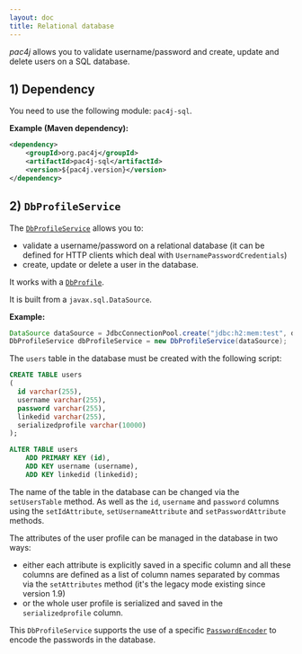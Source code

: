 ```yaml
---
layout: doc
title: Relational database
---
```


*pac4j* allows you to validate username/password and create, update and delete users on a SQL database.

## 1) Dependency

You need to use the following module: `pac4j-sql`.

**Example (Maven dependency):**

```xml
<dependency>
    <groupId>org.pac4j</groupId>
    <artifactId>pac4j-sql</artifactId>
    <version>${pac4j.version}</version>
</dependency>
```

## 2) `DbProfileService`

The [`DbProfileService`](https://github.com/pac4j/pac4j/blob/master/pac4j-sql/src/main/java/org/pac4j/sql/profile/service/DbProfileService.java) allows you to:

- validate a username/password on a relational database (it can be defined for HTTP clients which deal with `UsernamePasswordCredentials`)
- create, update or delete a user in the database.

It works with a [`DbProfile`](https://github.com/pac4j/pac4j/blob/master/pac4j-sql/src/main/java/org/pac4j/sql/profile/DbProfile.java).

It is built from a `javax.sql.DataSource`.

**Example:**

```java
DataSource dataSource = JdbcConnectionPool.create("jdbc:h2:mem:test", dbuser, dbpwd);
DbProfileService dbProfileService = new DbProfileService(dataSource);
```

The `users` table in the database must be created with the following script:

```sql
CREATE TABLE users
(
  id varchar(255),
  username varchar(255),
  password varchar(255),
  linkedid varchar(255),
  serializedprofile varchar(10000)
);

ALTER TABLE users
	ADD PRIMARY KEY (id),
	ADD KEY username (username),
	ADD KEY linkedid (linkedid);
```

The name of the table in the database can be changed via the `setUsersTable` method. As well as the `id`, `username` and `password` columns using the `setIdAttribute`, `setUsernameAttribute` and `setPasswordAttribute` methods.

The attributes of the user profile can be managed in the database in two ways:

- either each attribute is explicitly saved in a specific column and all these columns are defined as a list of column names separated by commas via the `setAttributes` method (it's the legacy mode existing since version 1.9)
- or the whole user profile is serialized and saved in the `serializedprofile` column.

This `DbProfileService` supports the use of a specific [`PasswordEncoder`](../authenticators.html#passwordencoder) to encode the passwords in the database.
